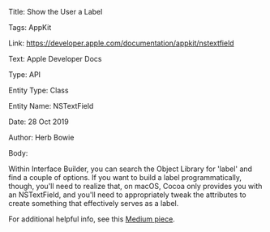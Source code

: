 Title:  Show the User a Label

Tags:   AppKit

Link:   https://developer.apple.com/documentation/appkit/nstextfield

Text:   Apple Developer Docs

Type:   API

Entity Type: Class

Entity Name: NSTextField

Date:   28 Oct 2019

Author: Herb Bowie

Body: 

Within Interface Builder, you can search the Object Library for 'label' and find a couple of options. If you want to build a label programmatically, though, you'll need to realize that, on macOS, Cocoa only provides you with an NSTextField, and you'll need to appropriately tweak the attributes to create something that effectively serves as a label. 

For additional helpful info, see this [Medium piece](https://medium.com/hyperoslo/how-to-make-a-label-in-macos-150f53ce86fd). 
